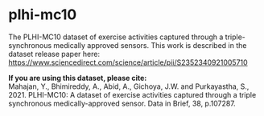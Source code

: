 # plhi-mc10
The PLHI-MC10 dataset of exercise activities captured through a triple-synchronous medically approved sensors. This work is described in the dataset release paper here: https://www.sciencedirect.com/science/article/pii/S2352340921005710

**If you are using this dataset, please cite:**<br/>
Mahajan, Y., Bhimireddy, A., Abid, A., Gichoya, J.W. and Purkayastha, S., 2021. PLHI-MC10: A dataset of exercise activities captured through a triple synchronous medically-approved sensor. Data in Brief, 38, p.107287.
